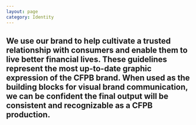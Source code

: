 ```yaml
---
layout: page
category: Identity
---
```


## We use our brand to help cultivate a trusted relationship with consumers and enable them to live better financial lives. These guidelines represent the most up-to-date graphic expression of the CFPB brand. When used as the building blocks for visual brand communication, we can be confident the final output will be consistent and recognizable as a CFPB production.
